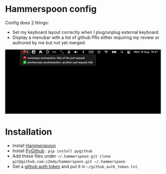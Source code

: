 # Hammerspoon config

Config does 2 things:

- Set my keyboard layout correctly when I plug/unplug external keyboard.
- Display a menubar with a list of github PRs either requiring my review or authored by me but not yet merged.

![Example menubar with list of github PRs](menubar_github_prs.jpg)

# Installation

- Install [Hammerspoon](https://www.hammerspoon.org/)
- Install [PyGithub](https://github.com/PyGithub/PyGithub) : `pip install pygithub`
- Add these files under `~/.hammerspoon`: `git clone git@github.com:c2mda/hammerspoon.git ~/.hammerspoon`
- Get a [github auth token](https://docs.github.com/en/authentication/keeping-your-account-and-data-secure/managing-your-personal-access-tokens#creating-a-personal-access-token-classic) and put it in `~/github_auth_token.txt`.
